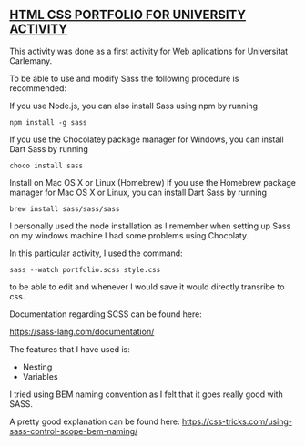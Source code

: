 ## <u>HTML CSS PORTFOLIO FOR UNIVERSITY ACTIVITY</u>

This activity was done as a first activity for Web aplications for Universitat Carlemany.

To be able to use and modify Sass the following procedure is recommended:

If you use Node.js, you can also install Sass using npm by running

`npm install -g sass`

If you use the Chocolatey package manager for Windows, you can install Dart Sass by running

`choco install sass`

Install on Mac OS X or Linux (Homebrew)
If you use the Homebrew package manager for Mac OS X or Linux, you can install Dart Sass by running

`brew install sass/sass/sass`

I personally used the node installation as I remember when setting up Sass on my windows machine I had some problems using Chocolaty.

In this particular activity, I used the command:

`sass --watch portfolio.scss style.css`

to be able to edit and whenever I would save it would directly transribe to css.

Documentation regarding SCSS can be found here:

https://sass-lang.com/documentation/

The features that I have used is:

- Nesting
- Variables

I tried using BEM naming convention as I felt that it goes really good with SASS.

A pretty good explanation can be found here:
https://css-tricks.com/using-sass-control-scope-bem-naming/
